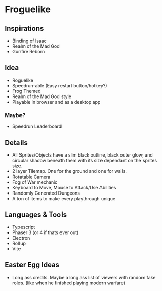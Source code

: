 # Froguelike

## **Inspirations**

- Binding of Isaac
- Realm of the Mad God
- Gunfire Reborn

## **Idea**

- Roguelike
- Speedrun-able (Easy restart button/hotkey?)
- Frog Themed
- Realm of the Mad God style
- Playable in browser and as a desktop app

### **Maybe**?

- Speedrun Leaderboard

## **Details**

- All Sprites/Objects have a slim black outline, black outer glow, and circular shadow beneath them with its size dependant on the sprites size.
- 2 layer Tilemap. One for the ground and one for walls.
- Rotatable Camera
- Fog of War mechanic
- Keyboard to Move, Mouse to Attack/Use Abilities
- Randomly Generated Dungeons
- A ton of items to make every playthrough unique

## **Languages & Tools**

- Typescript
- Phaser 3 (or 4 if thats ever out)
- Electron
- Rollup
- Vite

## **Easter Egg Ideas**

- Long ass credits. Maybe a long ass list of viewers with random fake roles. (like when he finished playing modern warfare)

